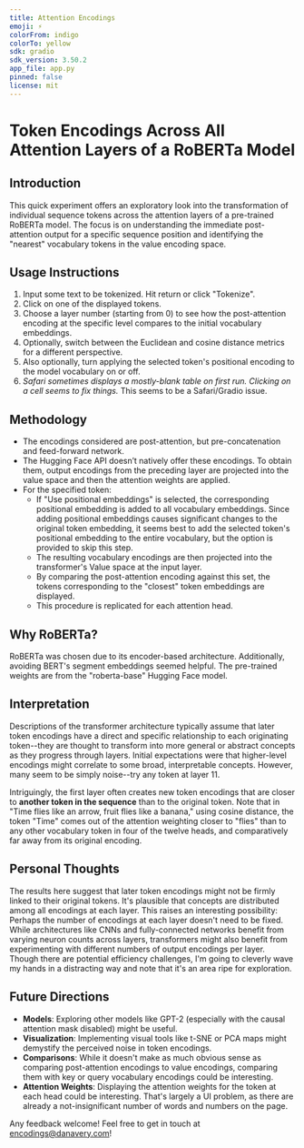 ```yaml
---
title: Attention Encodings
emoji: ⚡
colorFrom: indigo
colorTo: yellow
sdk: gradio
sdk_version: 3.50.2
app_file: app.py
pinned: false
license: mit
---
```


# Token Encodings Across All Attention Layers of a RoBERTa Model

## Introduction

This quick experiment offers an exploratory look into the transformation of individual sequence tokens across the attention layers of a pre-trained RoBERTa model. The focus is on understanding the immediate post-attention output for a specific sequence position and identifying the "nearest" vocabulary tokens in the value encoding space.

## Usage Instructions

1. Input some text to be tokenized. Hit return or click "Tokenize".
2. Click on one of the displayed tokens.
3. Choose a layer number (starting from 0) to see how the post-attention encoding at the specific level compares to the initial vocabulary embeddings.
4. Optionally, switch between the Euclidean and cosine distance metrics for a different perspective.
5. Also optionally, turn applying the selected token's positional encoding to the model vocabulary on or off.
5. *Safari sometimes displays a mostly-blank table on first run. Clicking on a cell seems to fix things.* This seems to be a Safari/Gradio issue.

## Methodology

- The encodings considered are post-attention, but pre-concatenation and feed-forward network.
- The Hugging Face API doesn’t natively offer these encodings. To obtain them, output encodings from the preceding layer are projected into the value space and then the attention weights are applied.
- For the specified token:
    * If "Use positional embeddings" is selected, the corresponding positional embedding is added to all vocabulary embeddings. Since adding positional embeddings causes significant changes to the original token embedding, it seems best to add the selected token's positional embedding to the entire vocabulary, but the option is provided to skip this step.
    * The resulting vocabulary encodings are then projected into the transformer's Value space at the input layer.
    * By comparing the post-attention encoding against this set, the tokens corresponding to the "closest" token embeddings are displayed.
    * This procedure is replicated for each attention head.

## Why RoBERTa?

RoBERTa was chosen due to its encoder-based architecture. Additionally, avoiding BERT's segment embeddings seemed helpful. The pre-trained weights are from the "roberta-base" Hugging Face model.

## Interpretation

Descriptions of the transformer architecture typically assume that later token encodings have a direct and specific relationship to each originating token--they are thought to transform into more general or abstract concepts as they progress through layers.
Initial expectations were that higher-level encodings might correlate to some broad, interpretable concepts.
However, many seem to be simply noise--try any token at layer 11.

Intriguingly, the first layer often creates new token encodings that are closer to **another token in the sequence** than to the original token. Note that in "Time flies like an arrow, fruit flies like a banana," using cosine distance, the token "Time" comes out of the attention weighting closer to "flies" than to any other vocabulary token in four of the twelve heads, and comparatively far away from its original encoding.

## Personal Thoughts

The results here suggest that later token encodings might not be firmly linked to their original tokens. It's plausible that concepts are distributed among all encodings at each layer. This raises an interesting possibility: Perhaps the number of encodings at each layer doesn't need to be fixed. While architectures like CNNs and fully-connected networks benefit from varying neuron counts across layers, transformers might also benefit from experimenting with different numbers of output encodings per layer. Though there are potential efficiency challenges, I'm going to cleverly wave my hands in a distracting way and note that it's an area ripe for exploration.

## Future Directions

- **Models**: Exploring other models like GPT-2 (especially with the causal attention mask disabled) might be useful.
- **Visualization**: Implementing visual tools like t-SNE or PCA maps might demystify the perceived noise in token encodings.
- **Comparisons**: While it doesn't make as much obvious sense as comparing post-attention encodings to value encodings, comparing them with key or query vocabulary encodings could be interesting.
- **Attention Weights**: Displaying the attention weights for the token at each head could be interesting. That's largely a UI problem, as there are already a not-insignificant number of words and numbers on the page.

Any feedback welcome! Feel free to get in touch at [encodings@danavery.com](mailto:encodings@danavery.com)!